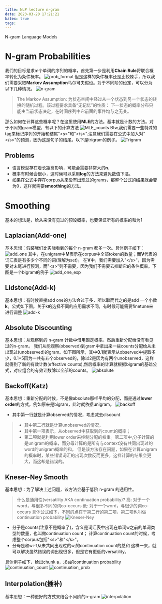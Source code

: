 ```yaml
---
title: NLP lecture n-gram
date: 2023-03-20 17:21:21
katex: true
tags:
---
```

N-gram Language Models
<!--more-->
# N-gram Probabilities
我们的目标是求m个单词的序列的概率，首先第一步是利用**Chain Rule**将联合概率转化为条件概率。
![prob_format](format1.png)
但是这样的条件概率还是比较棘手，所以我们需要采取**Markov Assumption**马尔可夫假设。对于不同阶的设定，可以分为
以下几种情况。
![n-gram](n-gram.png)
> The Markov Assumption: 为状态空间中经过从一个状态到另一个状态的转换的随机过程。该过程要求具备“无记忆”的性质：
> 下一状态的概率分布只能由当前状态决定，在时间序列中它前面的事件均与之无关。

那么如何在计算这些概率呢？在这里使用**MLE**的方法。基本就是计数的方法。对于不同的gram模型，有以下的计算方法
![MLE_counts](MLE.png)
Btw,我们需要一些特殊的tag来标记序列的开始和结尾"\<s\>"和"<\/s>".注意我们需要在公式中加入对"<\/s>"的预测，因为这是句子的结尾。以下是trigram的例子。
![Trigram](trigram_exp.png)
## Problems
- 语言模型存在着长距离影响，可能会需要非常大的**n**.
- 概率有时候会很小，这时候可以采用**log**的方法来避免数值下溢。
- 如果在公式中存在corpus从来没有出现过的grams，那整个公式的结果就会变为0，这样就需要**smoothing**的方法。

# Smoothing
基本的想法是，给从来没有见过的预设概率，也要保证所有的概率的和为1
## Laplacian(Add-one)
基本思想：假装我们比实际看到的每个 n-gram 都多一次。具体例子如下：
![add_one](addone.png)
其中，在unigram中**M**表示在corpus中全部token的数量；而**V**代表的词汇表是有多少个不同的词(理解为set)。
在**V**中，我们需要加入"<\/s>"，因为需要对末尾进行预测，而"\<s\>"则不需要，因为我们不需要去推断它的条件概率。下图是一个bigram的例子
![add_one_exp](addone_exp.png)
## Lidstone(Add-k)
基本思想：有时候直接add one的方法会过于多，所以取而代之的是add 一个小数**k**。公式如下图。关于k的选择不同的应用需求不同，有时候可能需要finetune来进行调整
![add-k](add-k.png)
## Absolute Discounting
基本思想：从观察到的 n-gram 计数中借用固定概率。然后重新分配给没有看见过的n-gram。
我们从能观察(observed)到gram中拿出来一些counts分配给从未出现过(unobserved)的gram。如下图所示，其中**0.1**就表示从observed中提取多少，0.1*5因为一共有五个observed的，除以2是因为有两个unobserved，这样就得到了新的有效计数(effective counts),然后概率的计算就根据bigram的基础公式，对应组合的有效计数除以全部的counts。
![absolute](absolute_exp.png)
## Backoff(Katz)
基本思想：重新分配的时候，不是像absolute那样平均的分配，而是通过**lower order**的方式，例如原来是bigram，此时就依据unigram。
![backoff](backoff.png)
- 其中第一行就是计算observed的情况，考虑减去discount
> - 其中第二行就是计算unobserved的情况，
> - 其中第一项表示，从observed中获取到的count的概率；
> - 第二项就是利用lower order来控制分配的权重。第二项中,分子计算的是unigram的概率，而分母计算的是所有与context没有共同出现过的word的unigram概率的和。
但是该方法存在问题，如果在计算unigram的概率时，某些错误词汇的出现次数反而更多，这样计算的结果会更大，而这却是错误的。
## Kneser-Ney Smooth
基本思想：为了解决上述问题，该方法会基于低阶 n-gram 的通用性。
> 什么是通用性(versatility AKA continuation probability)?
> 高: 对于一个word，与很多不同的词co-occurs
> 低: 对于一个word，与很少的词co-occurs
具体公式如下，不同的点在于第二行的第二项，第二项也叫做continuation probability
![Kneser-Ney](Kneser-Ney.png)
- 分子是counts(注意不是概率了)，含义是词汇表中出现在单词w之前的单词类型的数量，也叫做continuation count；
计算continuation count的时候，考虑整个corpus包括"\<s\>"和"<\/s>"。
- 分母是和wi-1从未共同出现过的wj的continuation count的总和
这样一来，就可以解决虽然错误的词出现很多，但是它有更低的versatility。

具体例子如下，给出chunk a，求a的continuation probability
![continuation_count](continuation_count.png)
![continuation_prob](continuation_prob.png)
## Interpolation(插补)
基本思想：一种更好的方式来结合不同阶的n-gram
![interpolation](interpolation.png)

